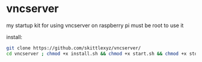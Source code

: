 # vncserver
my startup kit for using vncserver on raspberry pi
must be root to use it

install:
```bash
git clone https://github.com/skittlexyz/vncserver/
cd vncserver ; chmod +x install.sh && chmod +x start.sh && chmod +x stop.sh
```

